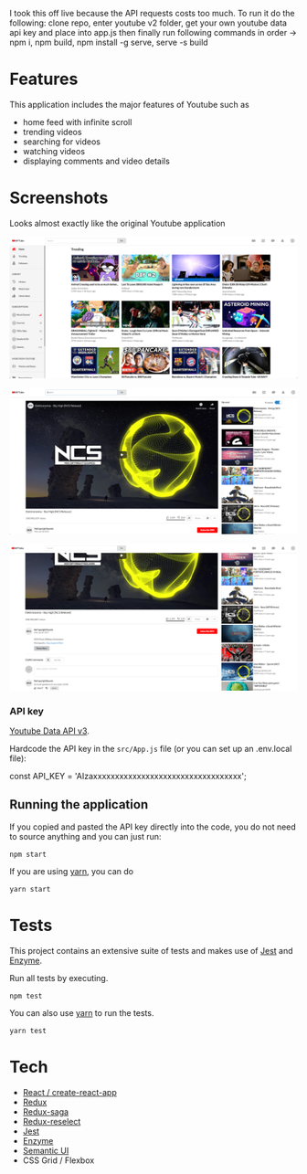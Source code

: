 I took this off live because the API requests costs too much. To run it do the following: clone repo, enter youtube v2 folder, get your own youtube data api key and place into app.js then finally run following commands in order -> npm i, npm build, npm install -g serve, serve -s build

# Features

This application includes the major features of Youtube such as

- home feed with infinite scroll
- trending videos
- searching for videos
- watching videos
- displaying comments and video details

# Screenshots

Looks almost exactly like the original Youtube application

![Youtube in React Home feed](images/youtube-react-home-feed.png)

![Youtube in React Watch-1](images/youtube-react-watch-1.png)

![Youtube in React Watch-2](images/youtube-react-watch-2.png)


### API key

[Youtube Data API v3](https://developers.google.com/youtube/v3/docs/).

Hardcode the API key in the `src/App.js` file (or you can set up an .env.local file):

const API_KEY = 'AIzaxxxxxxxxxxxxxxxxxxxxxxxxxxxxxxxxxx';


## Running the application

If you copied and pasted the API key directly into the code, you do not need to source anything and you can just run:

```
npm start
```

If you are using [yarn](https://yarnpkg.com/lang/en/), you can do

```
yarn start
```

# Tests

This project contains an extensive suite of tests and makes use of [Jest](https://jestjs.io/) and [Enzyme](https://github.com/airbnb/enzyme).

Run all tests by executing.

```
npm test
```

You can also use [yarn](https://yarnpkg.com/lang/en/) to run the tests.

```
yarn test
```

# Tech

- [React / create-react-app](https://github.com/facebook/create-react-app)
- [Redux](https://redux.js.org/)
- [Redux-saga](https://redux-saga.js.org/)
- [Redux-reselect](https://github.com/reduxjs/reselect)
- [Jest](https://jestjs.io/)
- [Enzyme](https://airbnb.io/enzyme/)
- [Semantic UI](https://react.semantic-ui.com/)
- CSS Grid / Flexbox

